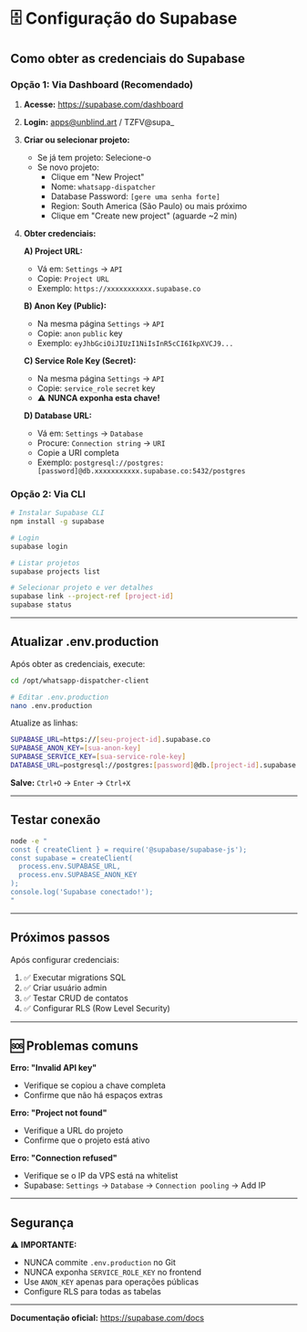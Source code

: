 # 🗄️ Configuração do Supabase

## Como obter as credenciais do Supabase

### Opção 1: Via Dashboard (Recomendado)

1. **Acesse:** https://supabase.com/dashboard
2. **Login:** apps@unblind.art / TZFV@supa_

3. **Criar ou selecionar projeto:**
   - Se já tem projeto: Selecione-o
   - Se novo projeto:
     - Clique em "New Project"
     - Nome: `whatsapp-dispatcher`
     - Database Password: `[gere uma senha forte]`
     - Region: South America (São Paulo) ou mais próximo
     - Clique em "Create new project" (aguarde ~2 min)

4. **Obter credenciais:**

   **A) Project URL:**
   - Vá em: `Settings` → `API`
   - Copie: `Project URL`
   - Exemplo: `https://xxxxxxxxxxx.supabase.co`

   **B) Anon Key (Public):**
   - Na mesma página `Settings` → `API`
   - Copie: `anon` `public` key
   - Exemplo: `eyJhbGciOiJIUzI1NiIsInR5cCI6IkpXVCJ9...`

   **C) Service Role Key (Secret):**
   - Na mesma página `Settings` → `API`
   - Copie: `service_role` `secret` key
   - ⚠️ **NUNCA exponha esta chave!**

   **D) Database URL:**
   - Vá em: `Settings` → `Database`
   - Procure: `Connection string` → `URI`
   - Copie a URI completa
   - Exemplo: `postgresql://postgres:[password]@db.xxxxxxxxxxx.supabase.co:5432/postgres`

### Opção 2: Via CLI

```bash
# Instalar Supabase CLI
npm install -g supabase

# Login
supabase login

# Listar projetos
supabase projects list

# Selecionar projeto e ver detalhes
supabase link --project-ref [project-id]
supabase status
```

---

## Atualizar .env.production

Após obter as credenciais, execute:

```bash
cd /opt/whatsapp-dispatcher-client

# Editar .env.production
nano .env.production
```

Atualize as linhas:

```bash
SUPABASE_URL=https://[seu-project-id].supabase.co
SUPABASE_ANON_KEY=[sua-anon-key]
SUPABASE_SERVICE_KEY=[sua-service-role-key]
DATABASE_URL=postgresql://postgres:[password]@db.[project-id].supabase.co:5432/postgres
```

**Salve:** `Ctrl+O` → `Enter` → `Ctrl+X`

---

## Testar conexão

```bash
node -e "
const { createClient } = require('@supabase/supabase-js');
const supabase = createClient(
  process.env.SUPABASE_URL,
  process.env.SUPABASE_ANON_KEY
);
console.log('Supabase conectado!');
"
```

---

## Próximos passos

Após configurar credenciais:

1. ✅ Executar migrations SQL
2. ✅ Criar usuário admin
3. ✅ Testar CRUD de contatos
4. ✅ Configurar RLS (Row Level Security)

---

## 🆘 Problemas comuns

**Erro: "Invalid API key"**
- Verifique se copiou a chave completa
- Confirme que não há espaços extras

**Erro: "Project not found"**
- Verifique a URL do projeto
- Confirme que o projeto está ativo

**Erro: "Connection refused"**
- Verifique se o IP da VPS está na whitelist
- Supabase: `Settings` → `Database` → `Connection pooling` → Add IP

---

## Segurança

⚠️ **IMPORTANTE:**
- NUNCA commite `.env.production` no Git
- NUNCA exponha `SERVICE_ROLE_KEY` no frontend
- Use `ANON_KEY` apenas para operações públicas
- Configure RLS para todas as tabelas

---

**Documentação oficial:** https://supabase.com/docs
